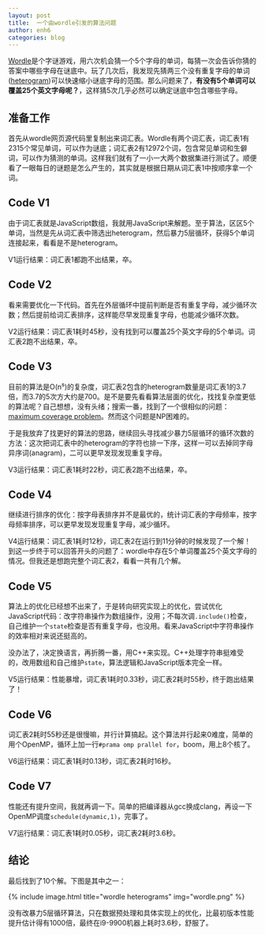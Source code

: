 ```yaml
---
layout: post
title:  一个由wordle引发的算法问题
author: enh6
categories: blog
---
```


[Wordle](https://www.powerlanguage.co.uk/wordle/)是个字谜游戏，用六次机会猜一个5个字母的单词，每猜一次会告诉你猜的答案中哪些字母在谜底中。玩了几次后，我发现先猜两三个没有重复字母的单词([heterogram](https://en.wikipedia.org/wiki/Heterogram_(literature)))可以快速缩小谜底字母的范围。那么问题来了，**有没有5个单词可以覆盖25个英文字母呢？**，这样猜5次几乎必然可以确定谜底中包含哪些字母。

## 准备工作

首先从wordle网页源代码里复制出来词汇表。Wordle有两个词汇表，词汇表1有2315个常见单词，可以作为谜底；词汇表2有12972个词，包含常见单词和生僻词，可以作为猜测的单词。这样我们就有了一小一大两个数据集进行测试了。顺便看了一眼每日的谜题是怎么产生的，其实就是根据日期从词汇表1中按顺序拿一个词。

## Code V1

由于词汇表就是JavaScript数组，我就用JavaScript来解题。至于算法，区区5个单词，当然是先从词汇表中筛选出heterogram，然后暴力5层循环，获得5个单词连接起来，看看是不是heterogram。

V1运行结果：词汇表1都跑不出结果，卒。

## Code V2

看来需要优化一下代码。首先在外层循环中提前判断是否有重复字母，减少循环次数；然后提前给词汇表排序，这样能尽早发现重复字母，也能减少循环次数。

V2运行结果：词汇表1耗时45秒，没有找到可以覆盖25个英文字母的5个单词。词汇表2跑不出结果，卒。

## Code V3

目前的算法是O(n⁵)的复杂度，词汇表2包含的heterogram数量是词汇表1的3.7倍，而3.7的5次方大约是700。是不是要先看看算法层面的优化，找找复杂度更低的算法呢？自己想想，没有头绪；搜索一番，找到了一个很相似的问题：[maximum coverage problem](https://en.wikipedia.org/wiki/Maximum_coverage_problem)。然而这个问题是NP困难的。

于是我放弃了找更好的算法的思路，继续回头寻找减少暴力5层循环的循环次数的方法：这次把词汇表中的heterogram的字符也排一下序，这样一可以去掉同字母异序词(anagram)，二可以更早发现发现重复字母。

V3运行结果：词汇表1耗时22秒，词汇表2跑不出结果，卒。

## Code V4

继续进行排序的优化：按字母表排序并不是最优的，统计词汇表的字母频率，按字母频率排序，可以更早发现发现重复字母，减少循环。

V4运行结果：词汇表1耗时12秒，词汇表2在运行到11分钟的时候发现了一个解！到这一步终于可以回答开头的问题了：wordle中存在5个单词覆盖25个英文字母的情况。但我还是想跑完整个词汇表2，看看一共有几个解。

## Code V5

算法上的优化已经想不出来了，于是转向研究实现上的优化，尝试优化JavaScript代码：改字符串操作为数组操作，没用；不每次调`.include()`检查，自己维护一个`state`检查是否有重复字母，也没用。看来JavaScript中字符串操作的效率相对来说还挺高的。

没办法了，决定换语言，再折腾一番，用C++来实现。C++处理字符串挺难受的，改用数组和自己维护`state`，算法逻辑和JavaScript版本完全一样。

V5运行结果：性能暴增，词汇表1耗时0.33秒，词汇表2耗时55秒，终于跑出结果了！

## Code V6

词汇表2耗时55秒还是很慢嘛，并行计算搞起。这个算法并行起来0难度，简单的用个OpenMP，循环上加一行`#prama omp prallel for`，boom，用上8个核了。

V6运行结果：词汇表1耗时0.13秒，词汇表2耗时16秒。

## Code V7

性能还有提升空间，我就再调一下。简单的把编译器从gcc换成clang，再设一下OpenMP调度`schedule(dynamic,1)`，完事了。

V7运行结果：词汇表1耗时0.05秒，词汇表2耗时3.6秒。

## 结论

最后找到了10个解。下图是其中之一：

{% include image.html title="wordle heterograms" img="wordle.png" %}

没有改暴力5层循环算法，只在数据预处理和具体实现上的优化，比最初版本性能提升估计得有1000倍，最终在i9-9900机器上耗时3.6秒，舒服了。
